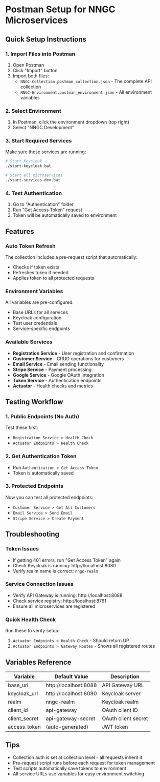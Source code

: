 # Postman Setup for NNGC Microservices

## Quick Setup Instructions

### 1. Import Files into Postman
1. Open Postman
2. Click "Import" button
3. Import both files:
   - `NNGC-Collection.postman_collection.json` - The complete API collection
   - `NNGC-Environment.postman_environment.json` - All environment variables

### 2. Select Environment
1. In Postman, click the environment dropdown (top right)
2. Select "NNGC Development"

### 3. Start Required Services
Make sure these services are running:
```bash
# Start Keycloak
./start-keycloak.bat

# Start all microservices
./start-services-dev.bat
```

### 4. Test Authentication
1. Go to "Authentication" folder
2. Run "Get Access Token" request
3. Token will be automatically saved to environment

## Features

### Auto Token Refresh
The collection includes a pre-request script that automatically:
- Checks if token exists
- Refreshes token if needed
- Applies token to all protected requests

### Environment Variables
All variables are pre-configured:
- Base URLs for all services
- Keycloak configuration
- Test user credentials
- Service-specific endpoints

### Available Services
- **Registration Service** - User registration and confirmation
- **Customer Service** - CRUD operations for customers
- **Email Service** - Email sending functionality
- **Stripe Service** - Payment processing
- **Google Service** - Google OAuth integration
- **Token Service** - Authentication endpoints
- **Actuator** - Health checks and metrics

## Testing Workflow

### 1. Public Endpoints (No Auth)
Test these first:
- `Registration Service > Health Check`
- `Actuator Endpoints > Health Check`

### 2. Get Authentication Token
- Run `Authentication > Get Access Token`
- Token is automatically saved

### 3. Protected Endpoints
Now you can test all protected endpoints:
- `Customer Service > Get All Customers`
- `Email Service > Send Email`
- `Stripe Service > Create Payment`

## Troubleshooting

### Token Issues
- If getting 401 errors, run "Get Access Token" again
- Check Keycloak is running: http://localhost:8080
- Verify realm name is correct: `nngc-realm`

### Service Connection Issues
- Verify API Gateway is running: http://localhost:8088
- Check service registry: http://localhost:8761
- Ensure all microservices are registered

### Quick Health Check
Run these to verify setup:
1. `Actuator Endpoints > Health Check` - Should return UP
2. `Actuator Endpoints > Gateway Routes` - Shows all registered routes

## Variables Reference

| Variable | Default Value | Description |
|----------|---------------|-------------|
| base_url | http://localhost:8088 | API Gateway URL |
| keycloak_url | http://localhost:8080 | Keycloak server |
| realm | nngc-realm | Keycloak realm |
| client_id | api-gateway | OAuth client ID |
| client_secret | api-gateway-secret | OAuth client secret |
| access_token | (auto-generated) | JWT token |

## Tips
- Collection auth is set at collection level - all requests inherit it
- Pre-request script runs before each request for token management
- Test scripts automatically save tokens to environment
- All service URLs use variables for easy environment switching